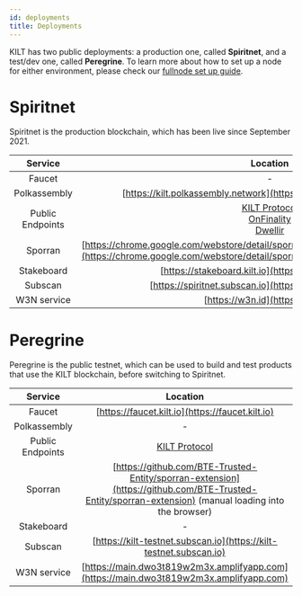 ```yaml
---
id: deployments
title: Deployments
---
```


KILT has two public deployments: a production one, called **Spiritnet**, and a test/dev one, called **Peregrine**.
To learn more about how to set up a node for either environment, please check our [fullnode set up guide](02_fullnode.md).

# Spiritnet

Spiritnet is the production blockchain, which has been live since September 2021.

|Service|Location|
|:-:|:-:|
|Faucet|-|
|Polkassembly|[https://kilt.polkassembly.network](https://kilt.polkassembly.network)|
|Public Endpoints|[KILT Protocol](https://polkadot.js.org/apps/?rpc=wss://spiritnet.kilt.io)<br/>[OnFinality](https://polkadot.js.org/apps/?rpc=wss://spiritnet.api.onfinality.io/public-ws)<br/>[Dwellir](https://polkadot.js.org/apps/?rpc=wss://kilt-rpc.dwellir.com)|
|Sporran|[https://chrome.google.com/webstore/detail/sporran/djdnajgjcbjhhbdblkegbcgodlkkfhcl](https://chrome.google.com/webstore/detail/sporran/djdnajgjcbjhhbdblkegbcgodlkkfhcl)|
|Stakeboard|[https://stakeboard.kilt.io](https://stakeboard.kilt.io)|
|Subscan|[https://spiritnet.subscan.io](https://spiritnet.subscan.io)|
|W3N service|[https://w3n.id](https://w3n.id)

# Peregrine

Peregrine is the public testnet, which can be used to build and test products that use the KILT blockchain, before switching to Spiritnet.

|Service|Location|
|:-:|:-:|
|Faucet|[https://faucet.kilt.io](https://faucet.kilt.io)|
|Polkassembly|-|
|Public Endpoints|[KILT Protocol](https://polkadot.js.org/apps/?rpc=wss://peregrine.kilt.io/parachain-public-ws)|
|Sporran|[https://github.com/BTE-Trusted-Entity/sporran-extension](https://github.com/BTE-Trusted-Entity/sporran-extension) (manual loading into the browser)|
|Stakeboard|-|
|Subscan|[https://kilt-testnet.subscan.io](https://kilt-testnet.subscan.io)|
|W3N service|[https://main.dwo3t819w2m3x.amplifyapp.com](https://main.dwo3t819w2m3x.amplifyapp.com)